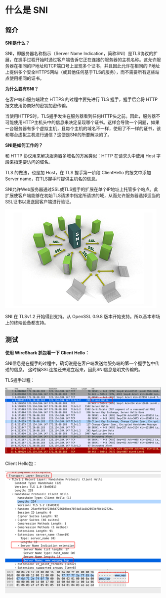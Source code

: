 



# 什么是 SNI

## 简介

**SNI是什么**？

SNI，即服务器名称指示（Server Name Indication，简称SNI）是TLS协议的扩展，在握手过程开始时通过客户端告诉它正在连接的服务器的主机名称。这允许服务器在相同的IP地址和TCP端口号上呈现多个证书，并且因此允许在相同的IP地址上提供多个安全HTTPS网站（或其他任何基于TLS的服务），而不需要所有这些站点使用相同的证书。



**为什么要有SNI？**

在客户端和服务端建立 HTTPS 的过程中要先进行 TLS 握手，握手后会将 HTTP 报文使用协商好的密钥加密传输。

当使用HTTPS时，TLS握手发生在服务器看到任何HTTP头之前。因此，服务器不可能使用HTTP主机头中的信息来决定呈现哪个证书。这样会导致一个问题，如果一台服务器有多个虚拟主机，且每个主机的域名不一样，使用了不一样的证书，该和哪台虚拟主机进行通信？这便是SNI的所要解决的了。



**SNI是如何工作的？**

和 HTTP 协议用来解决服务器多域名的方案类似：HTTP 在请求头中使用 Host 字段来指定要访问的域名。

TLS 的做法，也是加 Host，在 TLS 握手第一阶段 ClientHello 的报文中添加Server name，在TLS握手时提供主机名的信息。

SNI允许Web服务器通过SSL或TLS握手的扩展在单个IP地址上托管多个站点。此扩展使客户端能够在初始TLS请求中指定所请求的域，从而允许服务器选择适当的SSL证书以发送回客户端进行验证。

![image-20201219114538164](../assets/SNI简介.assets/image-20201219114538164.png)

SNI 在 TLSv1.2 开始得到支持。从 OpenSSL 0.9.8 版本开始支持。所以基本市场上的终端设备都支持。



## 测试

**使用 WireShark 抓包看一下 Client Hello：**

SNI信息是在握手的过程中，确切说是在客户端发送给服务端的第一个握手包中传递的信息。
这时候SSL连接还未建立起来，因此SNI信息是明文传输的。

TLS握手过程：

![image-20201219110527975](../assets/SNI简介.assets/image-20201219110527975.png)

 Client Hello包：

![image-20201219110447171](../assets/SNI简介.assets/image-20201219110447171.png)


